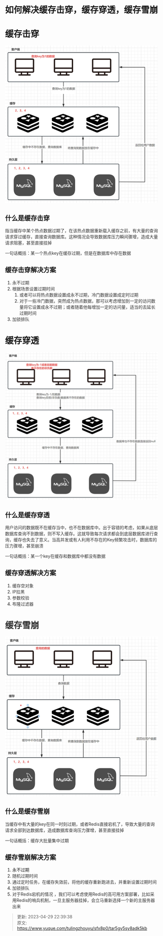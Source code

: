 # 如何解决缓存击穿，缓存穿透，缓存雪崩

# 缓存击穿
![画板](./img/559pD2IJjg7FkGB4/1682749582876-cec91a44-69ef-403f-8996-7c3cc7a5a054-445480.jpeg)



## 什么是缓存击穿
<font style="color:rgb(51, 51, 51);">指当缓存中某个热点数据过期了，在该热点数据重新载入缓存之前，有大量的查询请求穿过缓存，直接查询数据库。这种情况会导致数据库压力瞬间骤增，造成大量请求阻塞，甚至直接挂掉</font>

<font style="color:rgb(51, 51, 51);">一句话概括：某一个热点key在缓存过期，但是在数据库中存在数据</font>

## 缓存击穿解决方案
1. <font style="color:rgb(51, 51, 51);">永不过期</font>
2. <font style="color:rgb(51, 51, 51);">根据场景设置过期时间</font>
    1. <font style="color:rgb(51, 51, 51);">或者可以将热点数据设置成永不过期，冷门数据设置成定时过期</font>
    2. <font style="color:rgb(51, 51, 51);">对于一些冷门数据，突然成为热点数据，那可以考虑增加到一定的访问数量将它设置成永不过期；或者随着他每增加一定的访问量，适当的去延长过期时间</font>
3. <font style="color:rgb(51, 51, 51);">加锁排队</font>

# 缓存穿透
![画板](./img/559pD2IJjg7FkGB4/1682748168805-5b081124-95a7-4cca-868d-9f0287f75fed-820734.jpeg)

## 什么是缓存穿透
<font style="color:rgb(51, 51, 51);">用户访问的数据既不在缓存当中，也不在数据库中。出于容错的考虑，如果从底层数据库查询不到数据，则不写入缓存。这就导致每次请求都会到底层数据库进行查询，缓存也失去了意义。当高并发或有人利用不存在的Key频繁攻击时，数据库的压力骤增，甚至崩溃</font>

<font style="color:rgb(51, 51, 51);">一句话概括：某一个key在缓存和数据库中都没有数据</font>

## 缓存穿透解决方案
1. <font style="color:rgb(51, 51, 51);">缓存空对象</font>
2. <font style="color:rgb(51, 51, 51);">IP拉黑</font>
3. <font style="color:rgb(51, 51, 51);">参数校验</font>
4. <font style="color:rgb(51, 51, 51);">布隆过滤器</font>

# <font style="color:rgb(51, 51, 51);">缓存雪崩</font>
![画板](./img/559pD2IJjg7FkGB4/1682748219715-90b857d5-e9e6-4131-a00a-b73591bb4123-428650.jpeg)

## 什么是缓存雪崩
<font style="color:rgb(51, 51, 51);">当缓存中有大量的key在同一时刻过期，或者Redis直接宕机了，导致大量的查询请求全部到达数据库，造成数据库查询压力骤增，甚至直接挂掉</font>

<font style="color:rgb(51, 51, 51);">一句话概括：缓存大批量集中过期</font>

## 缓存雪崩解决方案
1. 永不过期
2. <font style="color:rgb(51, 51, 51);">随机过期时间</font>
3. <font style="color:rgb(51, 51, 51);">通过定时任务，在缓存失效前，将他的缓存重新跑进去，并重新设置过期时间</font>
4. <font style="color:rgb(51, 51, 51);">加锁排队</font>
5. <font style="color:rgb(51, 51, 51);">对于Redis宕机的情况 ，我们可以考虑使用Redis的高可用方案部署，比如采用Redis的哨兵机制，一旦主服务器挂掉，会立马重新选择一个新的主服务器出来</font>







> 更新: 2023-04-29 22:39:38  
> 原文: <https://www.yuque.com/tulingzhouyu/sfx8p0/tar5gy5sy8adk5kb>